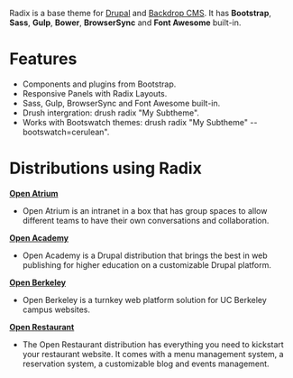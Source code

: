 Radix is a base theme for [Drupal](http://drupal.org) and [Backdrop CMS](http://backdropcms.org). 
It has **Bootstrap**, **Sass**, **Gulp**, **Bower**, **BrowserSync** and **Font Awesome** built-in.

# Features

* Components and plugins from Bootstrap.
* Responsive Panels with Radix Layouts.
* Sass, Gulp, BrowserSync and Font Awesome built-in.
* Drush intergration: drush radix "My Subtheme".
* Works with Bootswatch themes: drush radix "My Subtheme" --bootswatch=cerulean".

# Distributions using Radix

**[Open Atrium](http://openatrium.com)**
- Open Atrium is an intranet in a box that has group spaces to allow different teams to have their own conversations and collaboration.

**[Open Academy](http://drupal.org/project/openacademy)**
- Open Academy is a Drupal distribution that brings the best in web publishing for higher education on a customizable Drupal platform.

**[Open Berkeley](http://open.berkeley.edu)**
- Open Berkeley is a turnkey web platform solution for UC Berkeley campus websites.

**[Open Restaurant](http://open.restaurant)**
- The Open Restaurant distribution has everything you need to kickstart your restaurant website. It comes with a menu management system, a reservation system, a customizable blog and events management.
